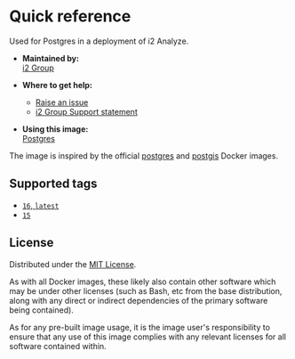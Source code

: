 # Quick reference

Used for Postgres in a deployment of i2 Analyze.

- **Maintained by:**  
  [i2 Group](https://i2group.com/)

- **Where to get help:**  
  - [Raise an issue](https://github.com/i2group/analyze-docker/issues?q=is%3Aissue+is%3Aopen)
  - [i2 Group Support statement](https://support.i2group.com/s/support-statement)

* **Using this image:**  
  [Postgres](https://i2group.github.io/analyze-containers/content/images-and-containers/postgres_server.html)

The image is inspired by the official [postgres](https://hub.docker.com/_/postgres) and [postgis](https://github.com/postgis/docker-postgis) Docker images.

## Supported tags

- [`16`, `latest`](https://github.com/i2group/analyze-docker/blob/main/images/postgres/16/Dockerfile)
- [`15`](https://github.com/i2group/analyze-docker/blob/main/images/postgres/15/Dockerfile)

## License

Distributed under the [MIT License](../../LICENSE).

As with all Docker images, these likely also contain other software which may be under other licenses (such as Bash, etc from the base distribution, along with any direct or indirect dependencies of the primary software being contained).

As for any pre-built image usage, it is the image user's responsibility to ensure that any use of this image complies with any relevant licenses for all software contained within.
